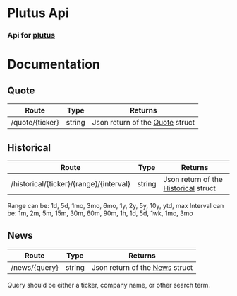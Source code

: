 # Plutus Api
### Api for [plutus](https://github.com/torbenconto/plutus)

# Documentation
## Quote
| Route           | Type   | Returns                                                                                                 |
|-----------------|--------|---------------------------------------------------------------------------------------------------------|
| /quote/{ticker} | string | Json return of the [Quote](https://github.com/torbenconto/plutus/blob/master/quote/quote.go#L21) struct |

## Historical
| Route                                   | Type | Returns                                                                                                                |
|-----------------------------------------| --- |------------------------------------------------------------------------------------------------------------------------|
| /historical/{ticker}/{range}/{interval} | string | Json return of the [Historical](https://github.com/torbenconto/plutus/blob/master/historical/historical.go#L15) struct |
Range can be: 1d, 5d, 1mo, 3mo, 6mo, 1y, 2y, 5y, 10y, ytd, max
Interval can be: 1m, 2m, 5m, 15m, 30m, 60m, 90m, 1h, 1d, 5d, 1wk, 1mo, 3mo

## News
| Route         | Type | Returns                                                                                                 |
|---------------| --- |---------------------------------------------------------------------------------------------------------|
| /news/{query} | string | Json return of the [News](https://github.com/torbenconto/plutus/blob/master/news/news.go#L17) struct |
Query should be either a ticker, company name, or other search term.